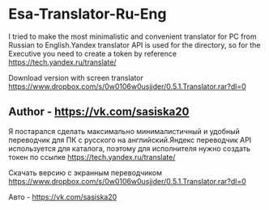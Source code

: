 # Esa-Translator-Ru-Eng
I tried to make the most minimalistic and convenient translator for PC from Russian to English.Yandex translator API is used for the directory, so for the Executive you need to create a token by reference https://tech.yandex.ru/translate/

Download version with screen translator
https://www.dropbox.com/s/0w0106w0usjjder/0.5.1.Translator.rar?dl=0

Author - https://vk.com/sasiska20
----------------------------------------------------------------------------------------------------------------------------------
Я постарался сделать максимально минималистичный и удобный переводчик для ПК с русского на английский.Яндекс переводчик API используется для каталога, поэтому для исполнителя нужно создать токен по ссылке https://tech.yandex.ru/translate/


Скачать версию с экранным переводчиком
https://www.dropbox.com/s/0w0106w0usjjder/0.5.1.Translator.rar?dl=0

Авто - https://vk.com/sasiska20
